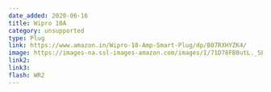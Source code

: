```yaml
---
date_added: 2020-06-16
title: Wipro 10A 
category: unsupported
type: Plug
link: https://www.amazon.in/Wipro-10-Amp-Smart-Plug/dp/B07RXHYZK4/
image: https://images-na.ssl-images-amazon.com/images/I/71D78FB8utL._SL1500_.jpg
link2: 
link3: 
flash: WR2
---
```

